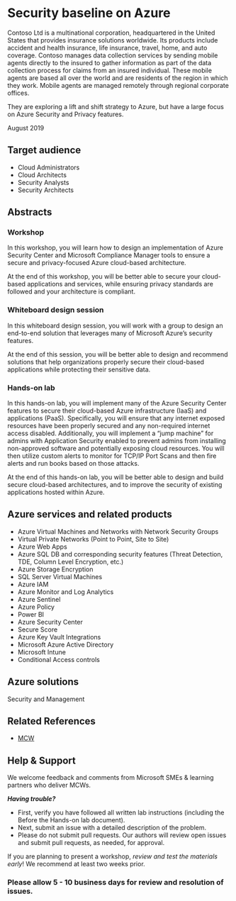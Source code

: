 # Security baseline on Azure

Contoso Ltd is a multinational corporation, headquartered in the United States that provides insurance solutions worldwide. Its products include accident and health insurance, life insurance, travel, home, and auto coverage. Contoso manages data collection services by sending mobile agents directly to the insured to gather information as part of the data collection process for claims from an insured individual. These mobile agents are based all over the world and are residents of the region in which they work. Mobile agents are managed remotely through regional corporate offices.

They are exploring a lift and shift strategy to Azure, but have a large focus on Azure Security and Privacy features.

August 2019

## Target audience

- Cloud Administrators
- Cloud Architects
- Security Analysts
- Security Architects

## Abstracts

### Workshop

In this workshop, you will learn how to design an implementation of Azure Security Center and Microsoft Compliance Manager tools to ensure a secure and privacy-focused Azure cloud-based architecture.

At the end of this workshop, you will be better able to secure your cloud-based applications and services, while ensuring privacy standards are followed and your architecture is compliant. 

### Whiteboard design session

In this whiteboard design session, you will work with a group to design an end-to-end solution that leverages many of Microsoft Azure’s security features.

At the end of this session, you will be better able to design and recommend solutions that help organizations properly secure their cloud-based applications while protecting their sensitive data.

### Hands-on lab

In this hands-on lab, you will implement many of the Azure Security Center features to secure their cloud-based Azure infrastructure (IaaS) and applications (PaaS). Specifically, you will ensure that any internet exposed resources have been properly secured and any non-required internet access disabled. Additionally, you will implement a “jump machine” for admins with Application Security enabled to prevent admins from installing non-approved software and potentially exposing cloud resources. You will then utilize custom alerts to monitor for TCP/IP Port Scans and then fire alerts and run books based on those attacks.

At the end of this hands-on lab, you will be better able to design and build secure cloud-based architectures, and to improve the security of existing applications hosted within Azure.

## Azure services and related products

- Azure Virtual Machines and Networks with Network Security Groups
- Virtual Private Networks (Point to Point, Site to Site)
- Azure Web Apps
- Azure SQL DB and corresponding security features (Threat Detection, TDE, Column Level Encryption, etc.)
- Azure Storage Encryption
- SQL Server Virtual Machines
- Azure IAM
- Azure Monitor and Log Analytics
- Azure Sentinel
- Azure Policy
- Power BI
- Azure Security Center
- Secure Score
- Azure Key Vault Integrations
- Microsoft Azure Active Directory
- Microsoft Intune
- Conditional Access controls

## Azure solutions

Security and Management

## Related References 
- [MCW](https://github.com/Microsoft/MCW)

## Help & Support

We welcome feedback and comments from Microsoft SMEs & learning partners who deliver MCWs.  

***Having trouble?***
- First, verify you have followed all written lab instructions (including the Before the Hands-on lab document).
- Next, submit an issue with a detailed description of the problem.
- Please do not submit pull requests. Our authors will review open issues and submit pull requests, as needed, for approval.  

If you are planning to present a workshop, *review and test the materials early*! We recommend at least two weeks prior.

### Please allow 5 - 10 business days for review and resolution of issues.
